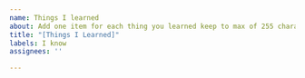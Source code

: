 ```yaml
---
name: Things I learned
about: Add one item for each thing you learned keep to max of 255 characters
title: "[Things I Learned]"
labels: I know
assignees: ''

---
```


